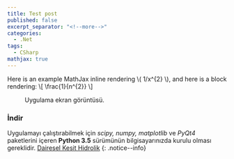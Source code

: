 ```yaml
---
title: Test post
published: false
excerpt_separator: "<!--more-->"
categories:
  - .Net
tags:
  - CSharp
mathjax: true
---
```



Here is an example MathJax inline rendering \\( 1/x^{2} \\), and here is a block rendering: 
\\[ \frac{1}{n^{2}} \\]


<figure style="width: 350px" class="align-center">
  <img src="{{ site.url }}{{ site.baseurl }}/img/dwfriction.png" alt="">
  <figcaption>Uygulama ekran görüntüsü.</figcaption>
</figure> 

### İndir 
Uygulamayı çalıştırabilmek için *scipy, numpy, matplotlib* ve *PyQt4* paketlerini içeren **Python 3.5** sürümünün bilgisayarınızda kurulu olması gereklidir. [Dairesel Kesit Hidrolik](/downloads/CircularSection.zip)
{: .notice--info}
